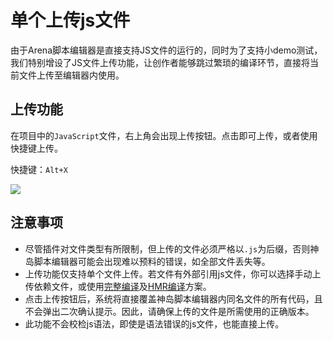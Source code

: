 # 单个上传js文件
由于Arena脚本编辑器是直接支持JS文件的运行的，同时为了支持小demo测试，我们特别增设了JS文件上传功能，让创作者能够跳过繁琐的编译环节，直接将当前文件上传至编辑器内使用。

## 上传功能
在项目中的`JavaScript`文件，右上角会出现上传按钮。点击即可上传，或者使用快捷键上传。

快捷键：`Alt+X`

![](/QQ20241027-154220.png)

## 注意事项
- 尽管插件对文件类型有所限制，但上传的文件必须严格以`.js`为后缀，否则神岛脚本编辑器可能会出现难以预料的错误，如全部文件丢失等。
- 上传功能仅支持单个文件上传。若文件有外部引用js文件，你可以选择手动上传依赖文件，或使用[完整编译](/guide/HelloWorld/two-js)及[HMR编译](/guide/hmr)方案。
- 点击上传按钮后，系统将直接覆盖神岛脚本编辑器内同名文件的所有代码，且不会弹出二次确认提示。因此，请确保上传的文件是所需使用的正确版本。
- 此功能不会校检js语法，即使是语法错误的js文件，也能直接上传。